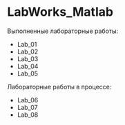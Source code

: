 # LabWorks_Matlab

Выполненные лабораторные работы:

* Lab_01
* Lab_02
* Lab_03
* Lab_04
* Lab_05

Лабораторные работы в процессе:
* Lab_06
* Lab_07
* Lab_08
